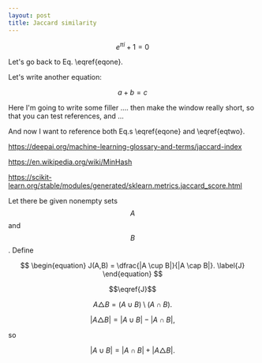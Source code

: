 ```yaml
---
layout: post
title: Jaccard similarity
---
```


$$e^{\pi i} + 1 = 0 \label{eqone}$$

Let's go back to Eq. \eqref{eqone}.

Let's write another equation:

$$a + b = c \label{eqtwo}$$

Here I'm going to write some filler .... 
then make the window really short, 
so that you can test references, and ...

And now I want to reference both Eq.s \eqref{eqone} and \eqref{eqtwo}.

https://deepai.org/machine-learning-glossary-and-terms/jaccard-index

https://en.wikipedia.org/wiki/MinHash

https://scikit-learn.org/stable/modules/generated/sklearn.metrics.jaccard_score.html

Let there be given nonempty sets $$A$$ and $$B$$. Define

$$
\begin{equation}
J(A,B) = \dfrac{|A \cup B|}{|A \cap B|}.
\label{J}
\end{equation}
$$

$$\eqref{J}$$

$$
A \triangle B = (A \cup B) \setminus (A \cap B).
$$

$$
|A \triangle B| = |A \cup B| - |A \cap B|,
$$

so

$$
|A \cup B| = |A \cap B| + |A \triangle B|.
$$
